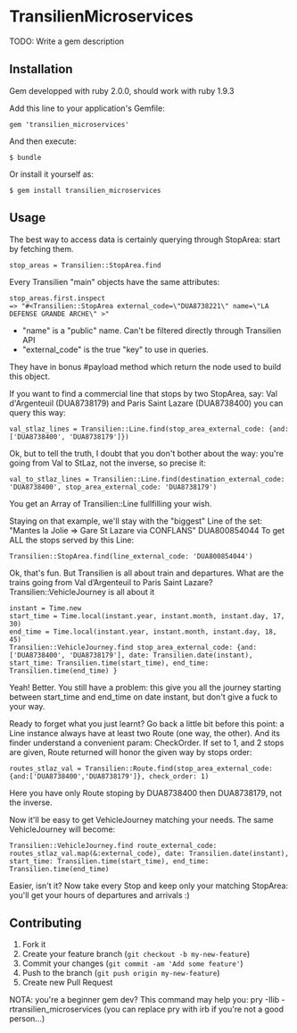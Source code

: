 # TransilienMicroservices

TODO: Write a gem description

## Installation

Gem developped with ruby 2.0.0, should work with ruby 1.9.3

Add this line to your application's Gemfile:

    gem 'transilien_microservices'

And then execute:

    $ bundle

Or install it yourself as:

    $ gem install transilien_microservices

## Usage

The best way to access data is certainly querying through StopArea: start by fetching them.

    stop_areas = Transilien::StopArea.find

Every Transilien "main" objects have the same attributes:

    stop_areas.first.inspect
    => "#<Transilien::StopArea external_code=\"DUA8738221\" name=\"LA DEFENSE GRANDE ARCHE\" >"

* "name" is a "public" name. Can't be filtered directly through Transilien API
* "external_code" is the true "key" to use in queries.

They have in bonus #payload method which return the node used to build this object.

If you want to find a commercial line that stops by two StopArea, say: Val d'Argenteuil (DUA8738179) and Paris Saint Lazare (DUA8738400) you can query this way:

    val_stlaz_lines = Transilien::Line.find(stop_area_external_code: {and: ['DUA8738400', 'DUA8738179']})

Ok, but to tell the truth, I doubt that you don't bother about the way: you're going from Val to StLaz, not the inverse, so precise it:

    val_to_stlaz_lines = Transilien::Line.find(destination_external_code: 'DUA8738400', stop_area_external_code: 'DUA8738179')

You get an Array of Transilien::Line fullfilling your wish.

Staying on that example, we'll stay with the "biggest" Line of the set: "Mantes la Jolie => Gare St Lazare via CONFLANS" DUA800854044
To get ALL the stops served by this Line:

    Transilien::StopArea.find(line_external_code: 'DUA800854044')

Ok, that's fun. But Transilien is all about train and departures. What are the trains going from Val d’Argenteuil to Paris Saint Lazare? Transilien::VehicleJourney is all about it

    instant = Time.new
    start_time = Time.local(instant.year, instant.month, instant.day, 17, 30)
    end_time = Time.local(instant.year, instant.month, instant.day, 18, 45)
    Transilien::VehicleJourney.find stop_area_external_code: {and: ['DUA8738400', 'DUA8738179'], date: Transilien.date(instant), start_time: Transilien.time(start_time), end_time: Transilien.time(end_time) }

Yeah! Better. You still have a problem: this give you all the journey starting between start_time and end_time on date instant, but don't give a fuck to your way.

Ready to forget what you just learnt? Go back a little bit before this point: a Line instance always have at least two Route (one way, the other). And its finder understand a convenient param: CheckOrder. If set to 1, and 2 stops are given, Route returned will honor the given way by stops order:

    routes_stlaz_val = Transilien::Route.find(stop_area_external_code: {and:['DUA8738400','DUA8738179']}, check_order: 1)

Here you have only Route stoping by DUA8738400 then DUA8738179, not the inverse.

Now it'll be easy to get VehicleJourney matching your needs. The same VehicleJourney will become:

    Transilien::VehicleJourney.find route_external_code: routes_stlaz_val.map(&:external_code), date: Transilien.date(instant), start_time: Transilien.time(start_time), end_time: Transilien.time(end_time)

Easier, isn't it? Now take every Stop and keep only your matching StopArea: you'll get your hours of departures and arrivals :)

## Contributing

1. Fork it
2. Create your feature branch (`git checkout -b my-new-feature`)
3. Commit your changes (`git commit -am 'Add some feature'`)
4. Push to the branch (`git push origin my-new-feature`)
5. Create new Pull Request

NOTA: you're a beginner gem dev? This command may help you: pry -Ilib -rtransilien_microservices (you can replace pry with irb if you're not a good person…)
